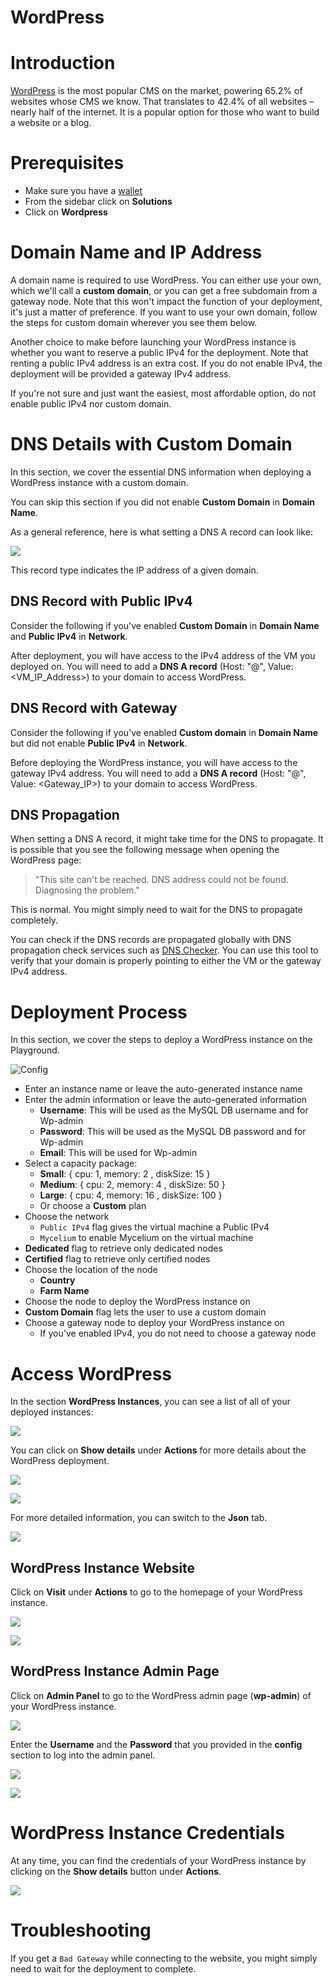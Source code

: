 <h1> WordPress </h1>

# Introduction

[WordPress](https://wordpress.org/) is the most popular CMS on the market, powering 65.2% of websites whose CMS we know. That translates to 42.4% of all websites – nearly half of the internet. It is a popular option for those who want to build a website or a blog.

# Prerequisites

- Make sure you have a [wallet](../wallet_connector.md)
- From the sidebar click on **Solutions**
- Click on **Wordpress**

# Domain Name and IP Address

A domain name is required to use WordPress. You can either use your own, which we'll call a **custom domain**, or you can get a free subdomain from a gateway node. Note that this won't impact the function of your deployment, it's just a matter of preference. If you want to use your own domain, follow the steps for custom domain wherever you see them below.

Another choice to make before launching your WordPress instance is whether you want to reserve a public IPv4 for the deployment. Note that renting a public IPv4 address is an extra cost. If you do not enable IPv4, the deployment will be provided a gateway IPv4 address.

If you're not sure and just want the easiest, most affordable option, do not enable public IPv4 nor custom domain.

# DNS Details with Custom Domain

In this section, we cover the essential DNS information when deploying a WordPress instance with a custom domain.

You can skip this section if you did not enable **Custom Domain** in **Domain Name**.

As a general reference, here is what setting a DNS A record can look like:

![ ](img/wp11.png)

This record type indicates the IP address of a given domain.

## DNS Record with Public IPv4

Consider the following if you've enabled **Custom Domain** in **Domain Name** and **Public IPv4** in **Network**.

After deployment, you will have access to the IPv4 address of the VM you deployed on. You will need to add a **DNS A record** (Host: "@", Value: <VM_IP_Address>) to your domain to access WordPress.

## DNS Record with Gateway

Consider the following if you've enabled **Custom domain** in **Domain Name** but did not enable **Public IPv4** in **Network**.

Before deploying the WordPress instance, you will have access to the gateway IPv4 address. You will need to add a **DNS A record** (Host: "@", Value: <Gateway_IP>) to your domain to access WordPress.

## DNS Propagation

When setting a DNS A record, it might take time for the DNS to propagate. It is possible that you see the following message when opening the WordPress page: 

>"This site can't be reached. DNS address could not be found. Diagnosing the problem."

This is normal. You might simply need to wait for the DNS to propagate completely.

You can check if the DNS records are propagated globally with DNS propagation check services such as [DNS Checker](https://dnschecker.org/). You can use this tool to verify that your domain is properly pointing to either the VM or the gateway IPv4 address.

# Deployment Process

In this section, we cover the steps to deploy a WordPress instance on the Playground.

![Config](./img/solutions_wordpress.png)

- Enter an instance name or leave the auto-generated instance name
- Enter the admin information or leave the auto-generated information
  - **Username**: This will be used as the MySQL DB username and for Wp-admin
  - **Password**: This will be used as the MySQL DB password and for Wp-admin
  - **Email**: This will be used for Wp-admin
- Select a capacity package:
  - **Small**: { cpu: 1, memory: 2 , diskSize: 15 }
  - **Medium**: { cpu: 2, memory: 4 , diskSize: 50 }
  - **Large**: { cpu: 4, memory: 16 , diskSize: 100 }
  - Or choose a **Custom** plan
- Choose the network
  - `Public IPv4` flag gives the virtual machine a Public IPv4
  - `Mycelium` to enable Mycelium on the virtual machine
- **Dedicated** flag to retrieve only dedicated nodes 
- **Certified** flag to retrieve only certified nodes 
- Choose the location of the node
   - **Country**
   - **Farm Name**
- Choose the node to deploy the WordPress instance on 
- **Custom Domain** flag lets the user to use a custom domain
- Choose a gateway node to deploy your WordPress instance on
  - If you've enabled IPv4, you do not need to choose a gateway node

# Access WordPress

In the section **WordPress Instances**, you can see a list of all of your deployed instances:

![ ](./img/wp2.png)

You can click on **Show details** under **Actions** for more details about the WordPress deployment.

![ ](img/wp8.png)

![ ](img/wp3.png)

For more detailed information, you can switch to the **Json** tab.

![ ](img/wp4.png)

## WordPress Instance Website

Click on **Visit** under **Actions** to go to the homepage of your WordPress instance.

![ ](img/wp10.png)

![ ](img/wp5.png)

## WordPress Instance Admin Page

Click on **Admin Panel** to go to the WordPress admin page (**wp-admin**) of your WordPress instance.

![ ](img/wp9.png)

Enter the **Username** and the **Password** that you provided in the **config** section to log into the admin panel.

![ ](img/wp6.png)

![ ](img/wp7.png)

# WordPress Instance Credentials

At any time, you can find the credentials of your WordPress instance by clicking on the **Show details** button under **Actions**.

![ ](img/wp8.png)

# Troubleshooting

If you get a `Bad Gateway` while connecting to the website, you might simply need to wait for the deployment to complete.